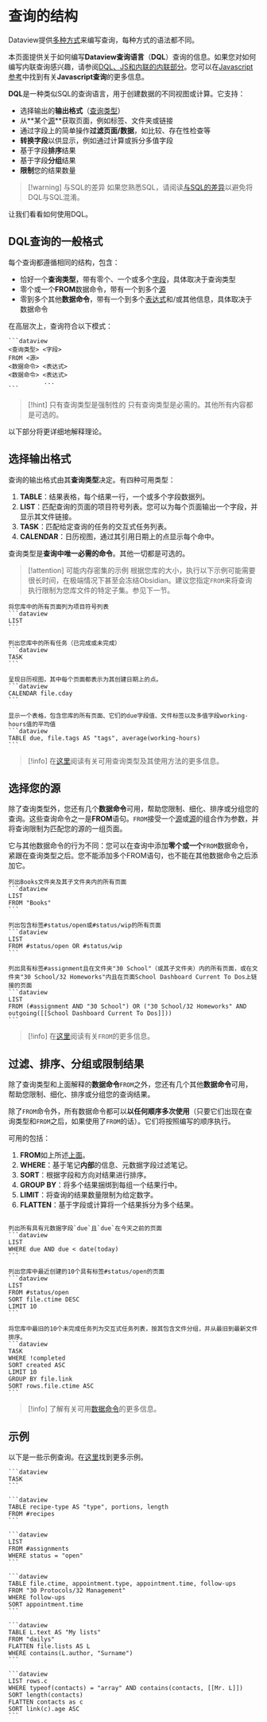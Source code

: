 # 查询的结构

Dataview提供[多种方式](dql-js-inline.md)来编写查询，每种方式的语法都不同。

本页面提供关于如何编写**Dataview查询语言**（**DQL**）查询的信息。如果您对如何编写内联查询感兴趣，请参阅[DQL、JS和内联的内联部分](dql-js-inline.md#inline-dql)。您可以在[Javascript参考](../api/intro.md)中找到有关**Javascript查询**的更多信息。

**DQL**是一种类似SQL的查询语言，用于创建数据的不同视图或计算。它支持：

- 选择输出的**输出格式**（[查询类型](./query-types.md)）
- 从**某个[源](../reference/sources.md)**获取页面，例如标签、文件夹或链接
- 通过字段上的简单操作**过滤页面/数据**，如比较、存在性检查等
- **转换字段**以供显示，例如通过计算或拆分多值字段
- 基于字段**排序**结果
- 基于字段**分组**结果
- **限制**您的结果数量

> [!warning] 与SQL的差异
> 如果您熟悉SQL，请阅读[与SQL的差异](differences-to-sql.md)以避免将DQL与SQL混淆。

让我们看看如何使用DQL。

## DQL查询的一般格式

每个查询都遵循相同的结构，包含：

- 恰好一个**查询类型**，带有零个、一个或多个[字段](../annotation/add-metadata.md)，具体取决于查询类型
- 零个或一个**FROM**数据命令，带有一个到多个[源](../reference/sources.md)
- 零到多个其他**数据命令**，带有一个到多个[表达式](../reference/expressions.md)和/或其他信息，具体取决于数据命令

在高层次上，查询符合以下模式：

~~~
```dataview
<查询类型> <字段>
FROM <源>
<数据命令> <表达式>
<数据命令> <表达式>
          ...
```
~~~

> [!hint] 只有查询类型是强制性的
> 只有查询类型是必需的。其他所有内容都是可选的。

以下部分将更详细地解释理论。

## 选择输出格式

查询的输出格式由其**查询类型**决定。有四种可用类型：

1. **TABLE**：结果表格，每个结果一行，一个或多个字段数据列。
2. **LIST**：匹配查询的页面的项目符号列表。您可以为每个页面输出一个字段，并显示其文件链接。
3. **TASK**：匹配给定查询的任务的交互式任务列表。
4. **CALENDAR**：日历视图，通过其引用日期上的点显示每个命中。

查询类型是**查询中唯一必需的命令**。其他一切都是可选的。

> [!attention] 可能内存密集的示例
> 根据您库的大小，执行以下示例可能需要很长时间，在极端情况下甚至会冻结Obsidian。建议您指定`FROM`来将查询执行限制为您库文件的特定子集。参见下一节。

~~~
将您库中的所有页面列为项目符号列表
```dataview
LIST
```

列出您库中的所有任务（已完成或未完成）
```dataview
TASK
```

呈现日历视图，其中每个页面都表示为其创建日期上的点。
```dataview
CALENDAR file.cday
```

显示一个表格，包含您库的所有页面、它们的due字段值、文件标签以及多值字段working-hours值的平均值
```dataview
TABLE due, file.tags AS "tags", average(working-hours)
```
~~~

> [!info] 
> 在[这里](./query-types.md)阅读有关可用查询类型及其使用方法的更多信息。

## 选择您的源

除了查询类型外，您还有几个**数据命令**可用，帮助您限制、细化、排序或分组您的查询。这些查询命令之一是**FROM**语句。`FROM`接受一个[源](../reference/sources.md)或[源](../reference/sources.md)的组合作为参数，并将查询限制为匹配您的源的一组页面。

它与其他数据命令的行为不同：您可以在查询中添加**零个或一个**`FROM`数据命令，紧跟在查询类型之后。您不能添加多个FROM语句，也不能在其他数据命令之后添加它。

~~~
列出Books文件夹及其子文件夹内的所有页面
```dataview
LIST
FROM "Books"
```

列出包含标签#status/open或#status/wip的所有页面
```dataview
LIST
FROM #status/open OR #status/wip
```

列出具有标签#assignment且在文件夹"30 School"（或其子文件夹）内的所有页面，或在文件夹"30 School/32 Homeworks"内且在页面School Dashboard Current To Dos上链接的页面
```dataview
LIST
FROM (#assignment AND "30 School") OR ("30 School/32 Homeworks" AND outgoing([[School Dashboard Current To Dos]]))
```

~~~

> [!info] 
> 在[这里](./data-commands.md#from)阅读有关`FROM`的更多信息。

## 过滤、排序、分组或限制结果

除了查询类型和上面解释的**数据命令**`FROM`之外，您还有几个其他**数据命令**可用，帮助您限制、细化、排序或分组您的查询结果。

除了`FROM`命令外，所有数据命令都可以**以任何顺序多次使用**（只要它们出现在查询类型和`FROM`之后，如果使用了`FROM`的话）。它们将按照编写的顺序执行。

可用的包括：

1. **FROM**如上所述[上面](#选择您的源)。
2. **WHERE**：基于笔记**内部**的信息、元数据字段过滤笔记。
3. **SORT**：根据字段和方向对结果进行排序。
4. **GROUP BY**：将多个结果捆绑到每组一个结果行中。
5. **LIMIT**：将查询的结果数量限制为给定数字。
6. **FLATTEN**：基于字段或计算将一个结果拆分为多个结果。

~~~

列出所有具有元数据字段`due`且`due`在今天之前的页面
```dataview
LIST
WHERE due AND due < date(today)
```

列出您库中最近创建的10个具有标签#status/open的页面
```dataview
LIST
FROM #status/open
SORT file.ctime DESC
LIMIT 10
```

将您库中最旧的10个未完成任务列为交互式任务列表，按其包含文件分组，并从最旧到最新文件排序。
```dataview
TASK
WHERE !completed
SORT created ASC
LIMIT 10
GROUP BY file.link
SORT rows.file.ctime ASC
```

~~~

> [!info] 
> 了解有关可用[数据命令](./data-commands.md)的更多信息。

## 示例

以下是一些示例查询。在[这里](../resources/examples.md)找到更多示例。

~~~
```dataview
TASK
```
~~~

~~~
```dataview
TABLE recipe-type AS "type", portions, length
FROM #recipes
```
~~~

~~~
```dataview
LIST
FROM #assignments
WHERE status = "open"
```
~~~

~~~
```dataview
TABLE file.ctime, appointment.type, appointment.time, follow-ups
FROM "30 Protocols/32 Management"
WHERE follow-ups
SORT appointment.time
```
~~~

~~~
```dataview
TABLE L.text AS "My lists"
FROM "dailys"
FLATTEN file.lists AS L
WHERE contains(L.author, "Surname")
```
~~~

~~~
```dataview
LIST rows.c
WHERE typeof(contacts) = "array" AND contains(contacts, [[Mr. L]])
SORT length(contacts)
FLATTEN contacts as c
SORT link(c).age ASC
```
~~~

